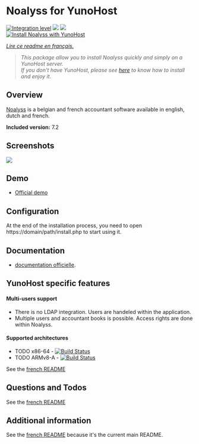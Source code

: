 # Noalyss for YunoHost

[![Integration level](https://dash.yunohost.org/integration/noalyss.svg)](https://dash.yunohost.org/appci/app/noalyss) ![](https://ci-apps.yunohost.org/ci/badges/noalyss.status.svg) ![](https://ci-apps.yunohost.org/ci/badges/noalyss.maintain.svg)  
[![Install Noalyss with YunoHost](https://install-app.yunohost.org/install-with-yunohost.png)](https://install-app.yunohost.org/?app=noalyss)

*[Lire ce readme en français.](./README_fr.md)*

> *This package allow you to install Noalyss quickly and simply on a YunoHost server.  
If you don't have YunoHost, please see [here](https://yunohost.org/#/install) to know how to install and enjoy it.*

## Overview
[Noalyss](http://noalyss.eu) is a belgian and french accountant software available in english, dutch and french.

**Included version:** 7.2

## Screenshots

![](https://framalibre.org/sites/default/files/S%C3%A9lection_099_0.png)

## Demo

* [Official demo](http://demo.noalyss.eu/index.php)

## Configuration

At the end of the installation process, you need to open https://domain/path/install.php to start using it.

## Documentation

* [documentation officielle](http://www.noalyss.eu/?page_id=1031).

## YunoHost specific features

#### Multi-users support

* There is no LDAP integration. Users are handeled within the application.
* Multiple users and accountant books is possible. Access rights are done within Noalyss.

#### Supported architectures

* TODO x86-64 - [![Build Status](https://ci-apps.yunohost.org/ci/logs/noalyss%20%28Community%29.svg)](https://ci-apps.yunohost.org/ci/apps/noalyss/)
* TODO ARMv8-A - [![Build Status](https://ci-apps-arm.yunohost.org/ci/logs/noalyss%20%28Community%29.svg)](https://ci-apps-arm.yunohost.org/ci/apps/noalyss/)

See the [french README](./README_fr.md#architectures-supportées)

## Questions and Todos

See the [french README](./README_fr.md#questions-et-todos)

## Additional information

See the [french README](./README_fr.md) because it's the current main README.
